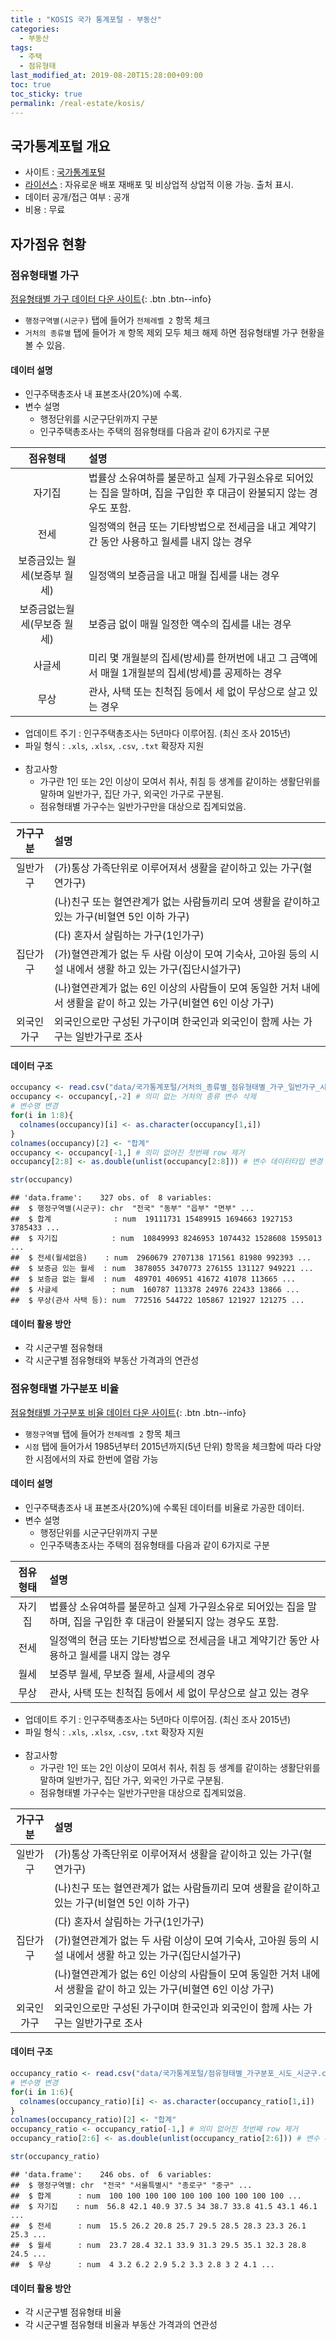 ```yaml
---
title : "KOSIS 국가 통계포털 - 부동산"
categories: 
  - 부동산
tags:
  - 주택
  - 점유형태
last_modified_at: 2019-08-20T15:28:00+09:00
toc: true
toc_sticky: true
permalink: /real-estate/kosis/
---
```


국가통계포털 개요
-----------------

-   사이트 : [국가통계포털](http://kosis.kr/index/index.do)
-   [라이선스](http://kosis.kr/serviceInfo/useGuide.do) : 자유로운 배포 재배포 및 비상업적 상업적 이용 가능. 출처 표시.
-   데이터 공개/접근 여부 : 공개
-   비용 : 무료

자가점유 현황
-------------

### 점유형태별 가구

[점유형태별 가구 데이터 다운 사이트](http://kosis.kr/statHtml/statHtml.do?orgId=101&tblId=DT_1PE1502&vw_cd=MT_ZTITLE&list_id=A12_2015_1_20_10&seqNo=&lang_mode=ko&language=kor&obj_var_id=&itm_id=&conn_path=MT_ZTITLE){: .btn .btn--info}

-   `행정구역별(시군구)` 탭에 들어가 `전체레벨 2` 항목 체크
-   `거처의 종류별` 탭에 들어가 `계` 항목 제외 모두 체크 해제 하면 점유형태별 가구 현황을 볼 수 있음.

#### 데이터 설명

-   인구주택총조사 내 표본조사(20%)에 수록.
-   변수 설명
    -   행정단위를 시군구단위까지 구분
    -   인구주택총조사는 주택의 점유형태를 다음과 같이 6가지로 구분

|           점유형태           | 설명                                                                                                                |
|:----------------------------:|:--------------------------------------------------------------------------------------------------------------------|
|            자기집            | 법률상 소유여하를 불문하고 실제 가구원소유로 되어있는 집을 말하며, 집을 구입한 후 대금이 완불되지 않는 경우도 포함. |
|             전세             | 일정액의 현금 또는 기타방법으로 전세금을 내고 계약기간 동안 사용하고 월세를 내지 않는 경우                          |
| 보증금있는 월세(보증부 월세) | 일정액의 보증금을 내고 매월 집세를 내는 경우                                                                        |
|  보증금없는월세(무보증 월세) | 보증금 없이 매월 일정한 액수의 집세를 내는 경우                                                                     |
|            사글세            | 미리 몇 개월분의 집세(방세)를 한꺼번에 내고 그 금액에서 매월 1개월분의 집세(방세)를 공제하는 경우                   |
|             무상             | 관사, 사택 또는 친척집 등에서 세 없이 무상으로 살고 있는 경우                                                       |

-   업데이트 주기 : 인구주택총조사는 5년마다 이루어짐. (최신 조사 2015년)
-   파일 형식 : `.xls`, `.xlsx`, `.csv`, `.txt` 확장자 지원 <br><br>
-   참고사항
    -   가구란 1인 또는 2인 이상이 모여서 취사, 취침 등 생계를 같이하는 생활단위를 말하며 일반가구, 집단 가구, 외국인 가구로 구분됨.
    -   점유형태별 가구수는 일반가구만을 대상으로 집계되었음.

|  가구구분  | 설명                                                                                                             |
|:----------:|:-----------------------------------------------------------------------------------------------------------------|
|  일반가구  | (가)통상 가족단위로 이루어져서 생활을 같이하고 있는 가구(혈연가구)                                               |
|            | (나)친구 또는 혈연관계가 없는 사람들끼리 모여 생활을 같이하고 있는 가구(비혈연 5인 이하 가구)                    |
|            | (다) 혼자서 살림하는 가구(1인가구)                                                                               |
|  집단가구  | (가)혈연관계가 없는 두 사람 이상이 모여 기숙사, 고아원 등의 시설 내에서 생활 하고 있는 가구(집단시설가구)        |
|            | (나)혈연관계가 없는 6인 이상의 사람들이 모여 동일한 거처 내에서 생활을 같이 하고 있는 가구(비혈연 6인 이상 가구) |
| 외국인가구 | 외국인으로만 구성된 가구이며 한국인과 외국인이 함께 사는 가구는 일반가구로 조사                                  |

#### 데이터 구조

``` r
occupancy <- read.csv("data/국가통계포털/거처의_종류별_점유형태별_가구_일반가구_시군구.csv", header=TRUE, stringsAsFactors=FALSE)
occupancy <- occupancy[,-2] # 의미 없는 거처의 종류 변수 삭제
# 변수명 변경
for(i in 1:8){
  colnames(occupancy)[i] <- as.character(occupancy[1,i])
}
colnames(occupancy)[2] <- "합계"
occupancy <- occupancy[-1,] # 의미 없어진 첫번째 row 제거
occupancy[2:8] <- as.double(unlist(occupancy[2:8])) # 변수 데이터타입 변경

str(occupancy)
```

    ## 'data.frame':    327 obs. of  8 variables:
    ##  $ 행정구역별(시군구): chr  "전국" "동부" "읍부" "면부" ...
    ##  $ 합계              : num  19111731 15489915 1694663 1927153 3785433 ...
    ##  $ 자기집            : num  10849993 8246953 1074432 1528608 1595013 ...
    ##  $ 전세(월세없음)    : num  2960679 2707138 171561 81980 992393 ...
    ##  $ 보증금 있는 월세  : num  3878055 3470773 276155 131127 949221 ...
    ##  $ 보증금 없는 월세  : num  489701 406951 41672 41078 113665 ...
    ##  $ 사글세            : num  160787 113378 24976 22433 13866 ...
    ##  $ 무상(관사 사택 등): num  772516 544722 105867 121927 121275 ...

#### 데이터 활용 방안

-   각 시군구별 점유형태
-   각 시군구별 점유형태와 부동산 가격과의 연관성

### 점유형태별 가구분포 비율

[점유형태별 가구분포 비율 데이터 다운 사이트](http://kosis.kr/statHtml/statHtml.do?orgId=101&tblId=DT_1YL15008&vw_cd=MT_GTITLE01&list_id=107&seqNo=&lang_mode=ko&language=kor&obj_var_id=&itm_id=&conn_path=MT_GTITLE01){: .btn .btn--info}

-   `행정구역별` 탭에 들어가 `전체레벨 2` 항목 체크
-   `시점` 탭에 들어가서 1985년부터 2015년까지(5년 단위) 항목을 체크함에 따라 다양한 시점에서의 자료 한번에 열람 가능

#### 데이터 설명

-   인구주택총조사 내 표본조사(20%)에 수록된 데이터를 비율로 가공한 데이터.
-   변수 설명
    -   행정단위를 시군구단위까지 구분
    -   인구주택총조사는 주택의 점유형태를 다음과 같이 6가지로 구분

| 점유형태 | 설명                                                                                                                |
|:--------:|:--------------------------------------------------------------------------------------------------------------------|
|  자기집  | 법률상 소유여하를 불문하고 실제 가구원소유로 되어있는 집을 말하며, 집을 구입한 후 대금이 완불되지 않는 경우도 포함. |
|   전세   | 일정액의 현금 또는 기타방법으로 전세금을 내고 계약기간 동안 사용하고 월세를 내지 않는 경우                          |
|   월세   | 보증부 월세, 무보증 월세, 사글세의 경우                                                                             |
|   무상   | 관사, 사택 또는 친척집 등에서 세 없이 무상으로 살고 있는 경우                                                       |

-   업데이트 주기 : 인구주택총조사는 5년마다 이루어짐. (최신 조사 2015년)
-   파일 형식 : `.xls`, `.xlsx`, `.csv`, `.txt` 확장자 지원 <br><br>
-   참고사항
    -   가구란 1인 또는 2인 이상이 모여서 취사, 취침 등 생계를 같이하는 생활단위를 말하며 일반가구, 집단 가구, 외국인 가구로 구분됨.
    -   점유형태별 가구수는 일반가구만을 대상으로 집계되었음.

|  가구구분  | 설명                                                                                                             |
|:----------:|:-----------------------------------------------------------------------------------------------------------------|
|  일반가구  | (가)통상 가족단위로 이루어져서 생활을 같이하고 있는 가구(혈연가구)                                               |
|            | (나)친구 또는 혈연관계가 없는 사람들끼리 모여 생활을 같이하고 있는 가구(비혈연 5인 이하 가구)                    |
|            | (다) 혼자서 살림하는 가구(1인가구)                                                                               |
|  집단가구  | (가)혈연관계가 없는 두 사람 이상이 모여 기숙사, 고아원 등의 시설 내에서 생활 하고 있는 가구(집단시설가구)        |
|            | (나)혈연관계가 없는 6인 이상의 사람들이 모여 동일한 거처 내에서 생활을 같이 하고 있는 가구(비혈연 6인 이상 가구) |
| 외국인가구 | 외국인으로만 구성된 가구이며 한국인과 외국인이 함께 사는 가구는 일반가구로 조사                                  |

#### 데이터 구조

``` r
occupancy_ratio <- read.csv("data/국가통계포털/점유형태별_가구분포_시도_시군구.csv", header=TRUE, stringsAsFactors=FALSE)
# 변수명 변경
for(i in 1:6){
  colnames(occupancy_ratio)[i] <- as.character(occupancy_ratio[1,i])
}
colnames(occupancy_ratio)[2] <- "합계"
occupancy_ratio <- occupancy_ratio[-1,] # 의미 없어진 첫번째 row 제거
occupancy_ratio[2:6] <- as.double(unlist(occupancy_ratio[2:6])) # 변수 데이터타입 변경

str(occupancy_ratio)
```

    ## 'data.frame':    246 obs. of  6 variables:
    ##  $ 행정구역별: chr  "전국" "서울특별시" "종로구" "중구" ...
    ##  $ 합계      : num  100 100 100 100 100 100 100 100 100 100 ...
    ##  $ 자기집    : num  56.8 42.1 40.9 37.5 34 38.7 33.8 41.5 43.1 46.1 ...
    ##  $ 전세      : num  15.5 26.2 20.8 25.7 29.5 28.5 28.3 23.3 26.1 25.3 ...
    ##  $ 월세      : num  23.7 28.4 32.1 33.9 31.3 29.5 35.1 32.3 28.8 24.5 ...
    ##  $ 무상      : num  4 3.2 6.2 2.9 5.2 3.3 2.8 3 2 4.1 ...

#### 데이터 활용 방안

-   각 시군구별 점유형태 비율
-   각 시군구별 점유형태 비율과 부동산 가격과의 연관성
